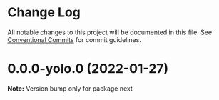 # Change Log

All notable changes to this project will be documented in this file.
See [Conventional Commits](https://conventionalcommits.org) for commit guidelines.

# 0.0.0-yolo.0 (2022-01-27)

**Note:** Version bump only for package next
